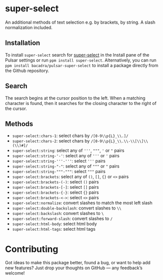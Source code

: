 # super-select

An additional methods of text selection e.g. by brackets, by string. A slash normalization included.

## Installation

To install `super-select` search for [super-select](https://web.pulsar-edit.dev/packages/super-select) in the Install pane of the Pulsar settings or run `ppm install super-select`. Alternatively, you can run `ppm install bacadra/pulsar-super-select` to install a package directly from the Github repository.

## Search

The search begins at the cursor position to the left. When a matching character is found, then it searches for the closing character to the right of the cursor.

## Methods

- `super-select:chars-1`: select chars by `/[0-9\\p{L}_\\.]/`
- `super-select:chars-2`: select chars by `/[0-9\\p{L}_\\.\\-\\[\\]\\(\\)#]/`
- `super-select:string`: select any of `'''`, `"""`, `'` or `"` pairs
- `super-select:string-'-'`: select any of `'''` or `'` pairs
- `super-select:string-'''-'''`: select `'''` pairs
- `super-select:string-"-"`: select any of `"""` or `"` pairs
- `super-select:string-"""-"""`: select `"""` pairs
- `super-select:brackets`: select any of `()`, `[]`, `{}` or `<>` pairs
- `super-select:brackets-(-)`: select `()` pairs
- `super-select:brackets-[-]`: select `[]` pairs
- `super-select:brackets-{-}`: select `{}` pairs
- `super-select:brackets-<->`: select `<>` pairs
- `super-select:normalize`: convert slashes to match the most left slash
- `super-select:double-backslash`: convert slashes to `\\`
- `super-select:backslash`: convert slashes to `\`
- `super-select:forward-slash`: convert slashes to `/`
- `super-select:html-body`: select html body
- `super-select:html-tags`: select html tags

# Contributing

Got ideas to make this package better, found a bug, or want to help add new features? Just drop your thoughts on GitHub — any feedback’s welcome!
